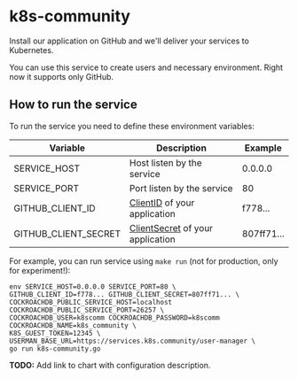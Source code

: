 # k8s-community

Install our application on GitHub and we'll deliver your services to Kubernetes.

You can use this service to create users and necessary environment.
Right now it supports only GitHub.

## How to run the service

To run the service you need to define these environment variables:

| Variable | Description | Example |
|---|---|---|
| SERVICE_HOST | Host listen by the service | 0.0.0.0 |
| SERVICE_PORT | Port listen by the service| 80 |
| GITHUB_CLIENT_ID | [ClientID](https://github.com/settings/developers) of your application | f778... |
| GITHUB_CLIENT_SECRET | [ClientSecret](https://github.com/settings/developers) of your application  | 807ff71... |

For example, you can run service using `make run` (not for production, only for experiment!):


    env SERVICE_HOST=0.0.0.0 SERVICE_PORT=80 \
    GITHUB_CLIENT_ID=f778... GITHUB_CLIENT_SECRET=807ff71... \
    COCKROACHDB_PUBLIC_SERVICE_HOST=localhost COCKROACHDB_PUBLIC_SERVICE_PORT=26257 \
    COCKROACHDB_USER=k8scomm COCKROACHDB_PASSWORD=k8scomm COCKROACHDB_NAME=k8s_community \
    K8S_GUEST_TOKEN=12345 \
    USERMAN_BASE_URL=https://services.k8s.community/user-manager \
    go run k8s-community.go


**TODO:** Add link to chart with configuration description.

